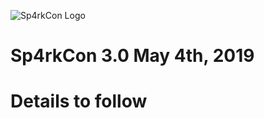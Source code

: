 ![Sp4rkCon Logo](https://sp4rkcon.github.io/images/Final-Sp4rkCon-Jeffs-png.png)


# Sp4rkCon 3.0 May 4th, 2019


# Details to follow
